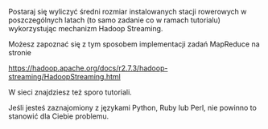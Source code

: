 Postaraj się wyliczyć średni rozmiar instalowanych stacji rowerowych w poszczególnych latach (to samo zadanie co w ramach tutorialu) wykorzystując mechanizm Hadoop Streaming.

Możesz zapoznać się z tym sposobem implementacji zadań MapReduce na stronie 

https://hadoop.apache.org/docs/r2.7.3/hadoop-streaming/HadoopStreaming.html

W sieci znajdziesz też sporo tutoriali.

Jeśli jesteś zaznajomiony z językami Python, Ruby lub Perl, nie powinno to stanowić dla Ciebie problemu. 